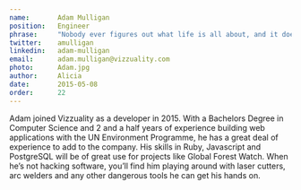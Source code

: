 ```yaml
---
name:       Adam Mulligan
position:   Engineer
phrase:     "Nobody ever figures out what life is all about, and it doesn't matter. Explore the world. Nearly everything is really interesting if you go into it deeply enough."
twitter:    amulligan
linkedin:   adam-mulligan
email:      adam.mulligan@vizzuality.com
photo:      Adam.jpg
author:     Alicia
date:       2015-05-08
order:      22
---
```


Adam joined Vizzuality as a developer in 2015. With a Bachelors Degree in Computer Science and 2 and a half years of experience building web applications with the UN Environment Programme, he has a great deal of experience to add to the company. 
His skills in Ruby, Javascript and PostgreSQL will be of great use for projects like Global Forest Watch. When he’s not hacking software, you’ll find him playing around with laser cutters, arc welders and any other dangerous tools he can get his hands on. 
